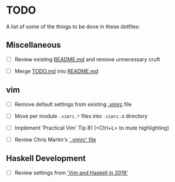 # TODO

A list of some of the things to be done in these dotfiles:

## Miscellaneous

- [ ] Review existing [README.md](README.md) and remove unnecessary cruft
- [ ] Merge [TODO.md](TODO.md) into [README.md](README.md)


## vim

- [ ] Remove default settings from existing [.vimrc](.vimrc) file
- [ ] Move per module `.vimrc.*` files into `.vimrc.d` directory
- [ ] Implement 'Practical Vim' Tip 81 (<Ctrl+L> to mute highlighting)
- [ ] Review Chris Martin's [`.vimrc'
file](https://github.com/chris-martin/home/blob/master/.vimrc)


## Haskell Development

- [ ] Review settings from ['Vim and Haskell in
2019'](http://marco-lopes.com/articles/Vim-and-Haskell-in-2019/)